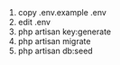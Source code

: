 
##
1. copy .env.example .env
2. edit .env
3. php artisan key:generate
4. php artisan migrate
5. php artisan db:seed
##
